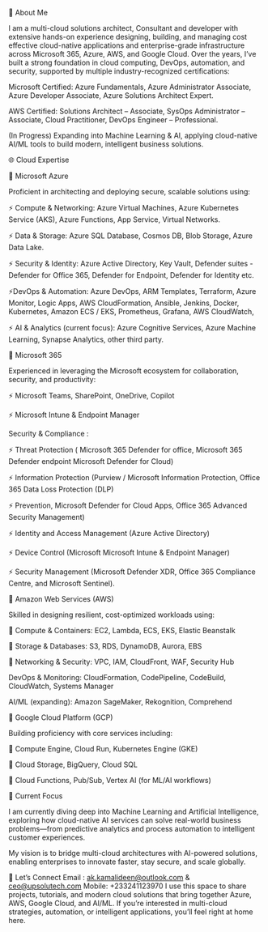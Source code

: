 👋 About Me

I am a multi-cloud solutions architect, Consultant and developer with extensive hands-on experience designing, building, and managing cost effective cloud-native applications and enterprise-grade infrastructure across Microsoft 365, Azure, AWS, and Google Cloud. Over the years, I’ve built a strong foundation in cloud computing, DevOps, automation, and security, supported by multiple industry-recognized certifications:

Microsoft Certified: Azure Fundamentals, Azure Administrator Associate, Azure Developer Associate, Azure Solutions Architect Expert.

AWS Certified: Solutions Architect – Associate, SysOps Administrator – Associate, Cloud Practitioner, DevOps Engineer – Professional.

(In Progress) Expanding into Machine Learning & AI, applying cloud-native AI/ML tools to build modern, intelligent business solutions.

🌐 Cloud Expertise

🔹 Microsoft Azure

Proficient in architecting and deploying secure, scalable solutions using:

⚡ Compute & Networking: Azure Virtual Machines, Azure Kubernetes Service (AKS), Azure Functions, App Service, Virtual Networks.

⚡ Data & Storage: Azure SQL Database, Cosmos DB, Blob Storage, Azure Data Lake.

⚡ Security & Identity: Azure Active Directory, Key Vault, Defender suites - Defender for Office 365, Defender for Endpoint, Defender for Identity etc.

⚡DevOps & Automation: Azure DevOps, ARM Templates, Terraform, Azure Monitor, Logic Apps, AWS CloudFormation, Ansible, Jenkins, Docker, Kubernetes, Amazon ECS / EKS, Prometheus, Grafana, AWS CloudWatch, 

⚡ AI & Analytics (current focus): Azure Cognitive Services, Azure Machine Learning, Synapse Analytics, other third party.

🔹 Microsoft 365

Experienced in leveraging the Microsoft ecosystem for collaboration, security, and productivity:

⚡ Microsoft Teams, SharePoint, OneDrive, Copilot

⚡ Microsoft Intune & Endpoint Manager

Security & Compliance : 

⚡ Threat Protection ( Microsoft 365 Defender for office, Microsoft 365 Defender endpoint Microsoft Defender for Cloud)

⚡ Information Protection (Purview / Microsoft Information Protection, Office 365 Data Loss Protection (DLP)

⚡ Prevention, Microsoft Defender for Cloud Apps, Office 365 Advanced Security Management)

⚡ Identity and Access Management (Azure Active Directory)

⚡ Device Control (Microsoft Microsoft Intune & Endpoint Manager)

⚡ Security Management (Microsoft Defender XDR, Office 365 Compliance Centre, and Microsoft Sentinel).

🔹 Amazon Web Services (AWS)

Skilled in designing resilient, cost-optimized workloads using:

📌 Compute & Containers: EC2, Lambda, ECS, EKS, Elastic Beanstalk

📌 Storage & Databases: S3, RDS, DynamoDB, Aurora, EBS

📌 Networking & Security: VPC, IAM, CloudFront, WAF, Security Hub

DevOps & Monitoring: CloudFormation, CodePipeline, CodeBuild, CloudWatch, Systems Manager

AI/ML (expanding): Amazon SageMaker, Rekognition, Comprehend

🔹 Google Cloud Platform (GCP)

Building proficiency with core services including:

📌 Compute Engine, Cloud Run, Kubernetes Engine (GKE)

📌 Cloud Storage, BigQuery, Cloud SQL

📌 Cloud Functions, Pub/Sub, Vertex AI (for ML/AI workflows)

🚀 Current Focus

I am currently diving deep into Machine Learning and Artificial Intelligence, exploring how cloud-native AI services can solve real-world business problems—from predictive analytics and process automation to intelligent customer experiences.

My vision is to bridge multi-cloud architectures with AI-powered solutions, enabling enterprises to innovate faster, stay secure, and scale globally.

📌 Let’s Connect
Email : ak.kamalideen@outlook.com & ceo@upsolutech.com
Mobile: +233241123970
I use this space to share projects, tutorials, and modern cloud solutions that bring together Azure, AWS, Google Cloud, and AI/ML. If you’re interested in multi-cloud strategies, automation, or intelligent applications, you’ll feel right at home here.
